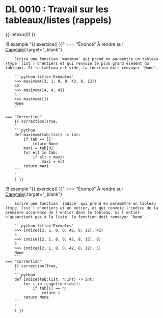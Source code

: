 # DL 0010 : Travail sur les tableaux/listes (rappels)

{{ initexo(0) }}


!!! example "{{ exercice() }}"
    === "Énoncé" 
        À rendre sur [Capytale](https://capytale2.ac-paris.fr/web/c/654c-726825/mlc){:target="_blank"}.

        Écrire une fonction `maximum` qui prend en paramètre un tableau (type `list`) d'entiers et qui renvoie le plus grand élément du tableau). Si le tableau est vide, la fonction doit renvoyer `None`.

        ```python title='Exemples'
        >>> maximum([2, 1, 8, 0, 42, 8, 12])
        42
        >>> maximum([4, 4, 4])
        4
        >>> maximum([])
        None        
        ```

    === "Correction" 
        {{ correction(True, 
        "
        ```python
        def maximum(tab:list) -> int:
            if tab == []:
                return None
            maxi = tab[0]
            for elt in tab:
                if elt > maxi:
                    maxi = elt
            return maxi
        ```
        "
        ) }}

!!! example "{{ exercice() }}"
    === "Énoncé" 
        À rendre sur [Capytale](https://capytale2.ac-paris.fr/web/c/01c4-726834/mlc){:target="_blank"} 

        Écrire une fonction `indice` qui prend en paramètre un tableau (type `list`) d'entiers et un entier, et qui renvoie l'indice de la première occurence de l'entier dans le tableau. Si l'entier n'appartient pas à la liste, la fonction doit renvoyer `None`.

        ```python title='Exemples'
        >>> indice([2, 1, 8, 0, 42, 8, 12], 42)
        4
        >>> indice([2, 1, 8, 0, 42, 8, 12], 8)
        2
        >>> indice([2, 1, 8, 0, 42, 8, 12], 5)
        None        
        ```
    === "Correction" 
        {{ correction(True, 
        "
        ```python
        def indice(tab:list, n:int) -> int:
            for i in range(len(tab)):
                if tab[i] == n:
                    return i
            return None
        ```
        "
        ) }}